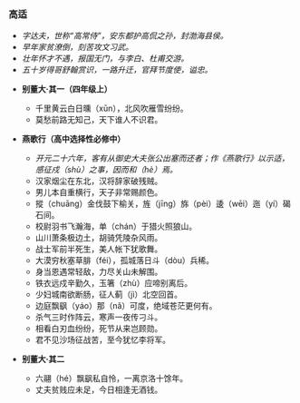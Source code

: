 ### 高适
- _字达夫，世称“高常侍”，安东都护高侃之孙，封渤海县侯。_
- _早年家贫潦倒，刻苦攻文习武。_
- _壮年怀才不遇，报国无门，与李白、杜甫交游。_
- _五十岁得哥舒翰赏识，一路升迁，官拜节度使，谥忠。_

* **别董大·其一（四年级上）**
  * 千里黄云白日曛（xūn），北风吹雁雪纷纷。
  * 莫愁前路无知己，天下谁人不识君。

* **燕歌行（高中选择性必修中）**
  * _开元二十六年，客有从御史大夫张公出塞而还者；作《燕歌行》以示适，感征戍（shù）之事，因而和（hè）焉。_
  * 汉家烟尘在东北，汉将辞家破残贼。
  * 男儿本自重横行，天子非常赐颜色。
  * 摐（chuāng）金伐鼓下榆关，旌（jīng）旆（pèi）逶（wēi）迤（yí）碣石间。
  * 校尉羽书飞瀚海，单（chán）于猎火照狼山。
  * 山川萧条极边土，胡骑凭陵杂风雨。
  * 战士军前半死生，美人帐下犹歌舞。
  * 大漠穷秋塞草腓（féi），孤城落日斗（dòu）兵稀。
  * 身当恩遇常轻敌，力尽关山未解围。
  * 铁衣远戍辛勤久，玉箸（zhù）应啼别离后。
  * 少妇城南欲断肠，征人蓟（jì）北空回首。
  * 边庭飘飖（yáo）那（nǎ）可度，绝域苍茫更何有。
  * 杀气三时作阵云，寒声一夜传刁斗。
  * 相看白刃血纷纷，死节从来岂顾勋。
  * 君不见沙场征战苦，至今犹忆李将军。
 
* **别董大·其二**
  * 六翮（hé）飘飖私自怜，一离京洛十馀年。
  * 丈夫贫贱应未足，今日相逢无酒钱。
